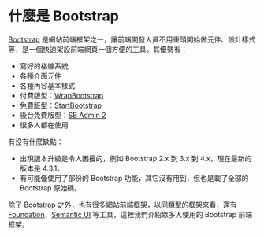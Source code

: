 # 什麼是 Bootstrap

[Bootstrap](https://getbootstrap.com/) 是網站前端框架之一，讓前端開發人員不用重頭開始做元件、設計樣式等，是一個快速架設前端網頁一個方便的工具。其優勢有：

* 寫好的格線系統
* 各種介面元件
* 各種內容基本樣式
* 付費版型：[WrapBootstrap](https://wrapbootstrap.com/)
* 免費版型：[StartBootstrap](https://startbootstrap.com/)
* 後台免費版型：[SB Admin 2](https://startbootstrap.com/themes/sb-admin-2/)
* 很多人都在使用

有沒有什麼缺點：

* 出現版本升級是令人困擾的，例如 Bootstrap 2.x 到 3.x 到 4.x，現在最新的版本是 4.3.1。
* 有可能僅使用了部份的 Bootstrap 功能，其它沒有用到，但也是載了全部的 Bootstrap 原始碼。

除了 Bootstrap 之外，也有很多網站前端框架，以同類型的框架來看，還有 [Foundation](https://foundation.zurb.com/)、[Semantic UI](https://semantic-ui.com/) 等工具，這裡我們介紹眾多人使用的 Bootstrap 前端框架。

